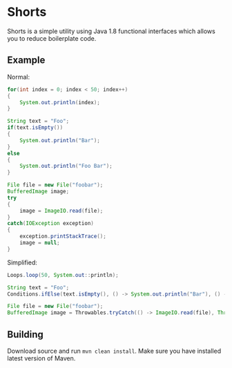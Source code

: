 # Shorts
Shorts is a simple utility using Java 1.8 functional interfaces which allows you to reduce boilerplate code.
## Example
Normal:
```java
for(int index = 0; index < 50; index++)
{
    System.out.println(index);
}
```
```java
String text = "Foo";
if(text.isEmpty())
{
    System.out.println("Bar");
}
else
{
    System.out.println("Foo Bar");
}
```
```java
File file = new File("foobar");
BufferedImage image;
try
{
    image = ImageIO.read(file);
}
catch(IOException exception)
{	
    exception.printStackTrace();
    image = null;
}
```
Simplified:
```java
Loops.loop(50, System.out::println);
```
```java
String text = "Foo";
Conditions.ifElse(text.isEmpty(), () -> System.out.println("Bar"), () -> System.out.println("Foo Bar"));
```
```java
File file = new File("foobar");
BufferedImage image = Throwables.tryCatch(() -> ImageIO.read(file), Throwable::printStackTrace).orElse(null);
```
## Building
Download source and run `mvn clean install`. Make sure you have installed latest version of Maven.

